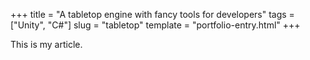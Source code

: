 +++
title = "A tabletop engine with fancy tools for developers"
tags = ["Unity", "C#"]
slug = "tabletop"
template = "portfolio-entry.html"
+++

This is my article.
